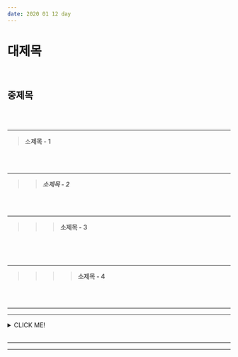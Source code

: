 ```yaml
---
date: 2020 01 12 day
---
```


# 대제목

<br />

## 중제목 

**<br />**
<br />

---
> 소**제목 - 1**

**<br />**
**<br />**

---
>> ***소제목 - 2***

***<br />***
***<br />***

---
>>> **소제목 - 3**

**<br />**

**<br />**

---
>>>> **소제목 - 4**

<br />

<div style="padding-left: px;">
	<img src="" alt="" style="width: px;"/>
</div>

<br/>

---
---

<details>
<summary>CLICK ME!</summary>

- cf.
	- 
	-
	-
	-
	-

</details>

<br />
<hr />
<hr />